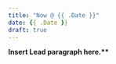 ```yaml
---
title: "Now @ {{ .Date }}"
date: {{ .Date }}
draft: true
---
```


**Insert Lead paragraph here.\*\***
